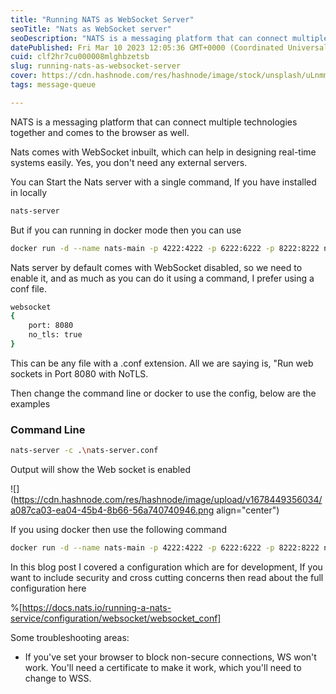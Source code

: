 ```yaml
---
title: "Running NATS as WebSocket Server"
seoTitle: "Nats as WebSocket server"
seoDescription: "NATS is a messaging platform that can connect multiple technologies together and comes to the browser as well."
datePublished: Fri Mar 10 2023 12:05:36 GMT+0000 (Coordinated Universal Time)
cuid: clf2hr7cu000008mlghbzetsb
slug: running-nats-as-websocket-server
cover: https://cdn.hashnode.com/res/hashnode/image/stock/unsplash/uLnmmE8Y0E4/upload/ac62eb65f4e64b1bdc3e3d5a27ee4c03.jpeg
tags: message-queue

---
```


NATS is a messaging platform that can connect multiple technologies together and comes to the browser as well.

Nats comes with WebSocket inbuilt, which can help in designing real-time systems easily. Yes, you don't need any external servers.

You can Start the Nats server with a single command, If you have installed in locally

```bash
nats-server
```

But if you can running in docker mode then you can use

```bash
docker run -d --name nats-main -p 4222:4222 -p 6222:6222 -p 8222:8222 nats
```

Nats server by default comes with WebSocket disabled, so we need to enable it, and as much as you can do it using a command, I prefer using a conf file.

```bash
websocket 
{
    port: 8080
    no_tls: true
}
```

This can be any file with a .conf extension. All we are saying is, "Run web sockets in Port 8080 with NoTLS.

Then change the command line or docker to use the config, below are the examples

### Command Line

```bash
nats-server -c .\nats-server.conf
```

Output will show the Web socket is enabled

![](https://cdn.hashnode.com/res/hashnode/image/upload/v1678449356034/a087ca03-ea04-45b4-8b66-56a740740946.png align="center")

If you using docker then use the following command

```bash
docker run -d --name nats-main -p 4222:4222 -p 6222:6222 -p 8222:8222 nats -c .\nats-server.conf
```

In this blog post I covered a configuration which are for development, If you want to include security and cross cutting concerns then read about the full configuration here

%[https://docs.nats.io/running-a-nats-service/configuration/websocket/websocket_conf] 

Some troubleshooting areas:

* If you've set your browser to block non-secure connections, WS won't work. You'll need a certificate to make it work, which you'll need to change to WSS.